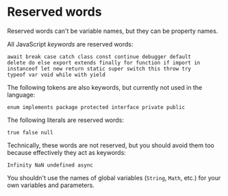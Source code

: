 # Reserved words

Reserved words can't be variable names, but they can be property names.

All JavaScript _keywords_ are reserved words:

    await break case catch class const continue debugger default
    delete do else export extends finally for function if import in
    instanceof let new return static super switch this throw try
    typeof var void while with yield

The following tokens are also keywords, but currently not used in the language:

    enum implements package protected interface private public

The following literals are reserved words:
  
    true false null

Technically, these words are not reserved, but you should avoid them too because
effectively they act as keywords:

    Infinity NaN undefined async

You shouldn't use the names of global variables (`String`, `Math`, etc.) for your own
variables and parameters.
